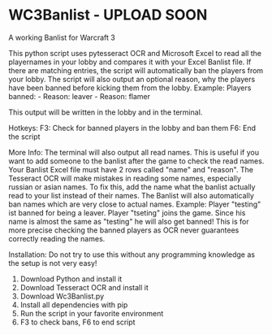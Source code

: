 # WC3Banlist - UPLOAD SOON
A working Banlist for Warcraft 3

This python script uses pytesseract OCR and Microsoft Excel to read all the playernames in your lobby and compares it with your Excel Banlist file.
If there are matching entries, the script will automatically ban the players from your lobby. The script will also output an optional reason, why the players have been banned before kicking them from the lobby. Example:
Players banned:
<name> - Reason: leaver
<name2> - Reason: flamer

This output will be written in the lobby and in the terminal.

Hotkeys:
F3: Check for banned players in the lobby and ban them
F6: End the script

More Info:
The terminal will also output all read names. This is useful if you want to add someone to the banlist after the game to check the read names.
Your Banlist Excel file must have 2 rows called "name" and "reason".
The Tesseract OCR will make mistakes in reading some names, especially russian or asian names. To fix this, add the name what the banlist actually read to your list instead of their names.
The Banlist will also automatically ban names which are very close to actual names. 
Example: 
Player "testing" ist banned for being a leaver.
Player "tseting" joins the game.
Since his name is almost the same as "testing" he will also get banned!
This is for more precise checking the banned players as OCR never guarantees correctly reading the names.

Installation:
Do not try to use this without any programming knowledge as the setup is not very easy!

1. Download Python and install it
2. Download Tesseract OCR and install it
3. Download Wc3Banlist.py
4. Install all dependencies with pip
5. Run the script in your favorite environment
6. F3 to check bans, F6 to end script

